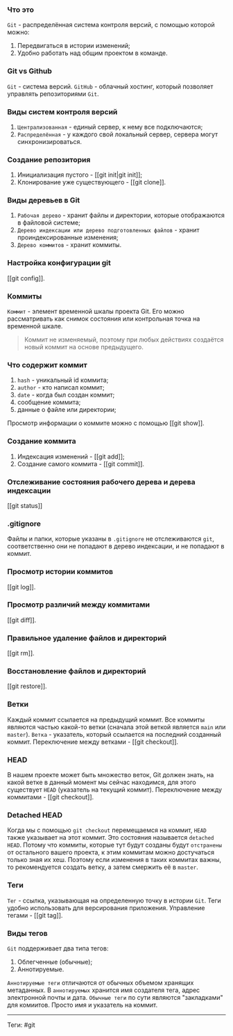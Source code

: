 ### Что это
`Git` - распределённая система контроля версий, с помощью которой можно:
1. Передвигаться в истории изменений;
2.  Удобно работать над общим проектом в команде.

### Git vs Github
`Git` - система версий.
`GitHub` - облачный хостинг, который позволяет управлять репозиториями `Git`.

### Виды систем контроля версий
1. `Централизованная` - единый сервер, к нему все подключаются;
2. `Распределённая` - у каждого свой локальный сервер, сервера могут синхронизироваться.

### Создание репозитория
1. Инициализация пустого - [[git init|git init]];
2. Клонирование уже существующего - [[git clone]].

### Виды деревьев в Git
1. `Рабочая дерево` - хранит файлы и директории, которые отображаются в файловой системе;
2. `Дерево индексации или дерево подготовленных файлов` - хранит проиндексированные изменения;
3. `Дерево коммитов` - хранит коммиты.

### Настройка конфигурации git
[[git config]].

### Коммиты
`Коммит` - элемент временной шкалы проекта Git. Его можно рассматривать как снимок состояния или контрольная точка на временной шкале.

> Коммит не изменяемый, поэтому при любых действиях создаётся новый коммит на основе предыдущего.

### Что содержит коммит
1. `hash` - уникальный id коммита;
2. `author` - кто написал коммит;
3. `date` - когда был создан коммит;
4. сообщение коммита;
5. данные о файле или директории;

Просмотр информации о коммите можно с помощью [[git show]].

### Создание коммита
1. Индексация изменений - [[git add]];
2. Создание самого коммита - [[git commit]].

### Отслеживание состояния рабочего дерева и дерева индексации
[[git status]]

### .gitignore
Файлы и папки, которые указаны в `.gitignore` не отслеживаются `git`, соответственно они не попадают в дерево индексации, и не попадают в коммит.

### Просмотр истории коммитов
[[git log]].

### Просмотр различий между коммитами
[[git diff]].

### Правильное удаление файлов и директорий
[[git rm]].

### Восстановление файлов и директорий
[[git restore]].

### Ветки
Каждый коммит ссылается на предыдущий коммит. Все коммиты являются частью какой-то ветки (сначала этой веткой является `main` или `master`). `Ветка` - указатель, который ссылается на последний созданный коммит. Переключение между ветками - [[git checkout]].

### HEAD
В нашем проекте может быть множество веток, Git должен знать, на какой ветке в данный момент мы сейчас находимся, для этого существует `HEAD` (указатель на текущий коммит).  Переключение между коммитами - [[git checkout]].

### Detached HEAD
Когда мы с помощью  `git checkout` перемещаемся на коммит, `HEAD` также указывает на этот коммит. Это состояния называется `detached HEAD`. Потому что коммиты, которые тут будут созданы будут `отстранены` от остального вашего проекта, к этим коммитам можно достучаться только зная их хеш. Поэтому если изменения в таких коммитах важны, то рекомендуется создать ветку, а затем смержить её в `master`.

### Теги
`Тег` - ссылка, указывающая на определенную точку в истории `Git`. Теги удобно использовать для версирования приложения.
Управление тегами - [[git tag]].

### Виды тегов
`Git` поддерживает два типа тегов:
1. Облегченные (обычные);
2. Аннотируемые.

`Аннотируемые теги` отличаются от обычных объемом хранящих метаданных. В `аннотируемых` хранится имя создателя тега, адрес электронной почты и дата. `Обычные теги`  по сути являются "закладками" для комиитов. Просто имя и указатель на коммит.

---
Теги: #git